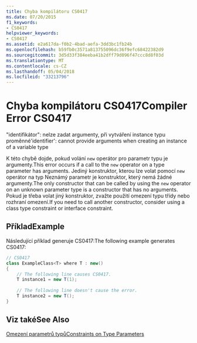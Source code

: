 ```yaml
---
title: Chyba kompilátoru CS0417
ms.date: 07/20/2015
f1_keywords:
- CS0417
helpviewer_keywords:
- CS0417
ms.assetid: e2a617da-f0b2-4bad-aefa-3dd3bc1fb24b
ms.openlocfilehash: b59fb0c3571a813755096dc36f9efc68422382d9
ms.sourcegitcommit: 3d5d33f384eeba41b2dff79d096f47ccc8d8f03d
ms.translationtype: MT
ms.contentlocale: cs-CZ
ms.lasthandoff: 05/04/2018
ms.locfileid: "33213796"
---
```

# <a name="compiler-error-cs0417"></a><span data-ttu-id="9acaa-102">Chyba kompilátoru CS0417</span><span class="sxs-lookup"><span data-stu-id="9acaa-102">Compiler Error CS0417</span></span>
<span data-ttu-id="9acaa-103">"identifikátor": nelze zadat argumenty, při vytváření instance typu proměnné</span><span class="sxs-lookup"><span data-stu-id="9acaa-103">'identifier': cannot provide arguments when creating an instance of a variable type</span></span>  
  
 <span data-ttu-id="9acaa-104">K této chybě dojde, pokud volání `new` operátor pro parametr typu je argumenty.</span><span class="sxs-lookup"><span data-stu-id="9acaa-104">This error occurs if a call to the `new` operator on a type parameter has arguments.</span></span> <span data-ttu-id="9acaa-105">Jediný konstruktor, kterou lze volat pomocí `new` operátor na typ Neznámý parametr je konstruktor, který nemá žádné argumenty.</span><span class="sxs-lookup"><span data-stu-id="9acaa-105">The only constructor that can be called by using the `new` operator on an unknown parameter type is a constructor that has no arguments.</span></span> <span data-ttu-id="9acaa-106">Pokud je třeba volat jiný konstruktor, zvažte použití omezení typu třídy nebo rozhraní omezení.</span><span class="sxs-lookup"><span data-stu-id="9acaa-106">If you need to call another constructor, consider using a class type constraint or interface constraint.</span></span>  
  
## <a name="example"></a><span data-ttu-id="9acaa-107">Příklad</span><span class="sxs-lookup"><span data-stu-id="9acaa-107">Example</span></span>  
 <span data-ttu-id="9acaa-108">Následující příklad generuje CS0417:</span><span class="sxs-lookup"><span data-stu-id="9acaa-108">The following example generates CS0417:</span></span>  
  
```csharp  
// CS0417  
class ExampleClass<T> where T : new()  
{  
    // The following line causes CS0417.  
    T instance1 = new T(1);     
  
    // The following line doesn't cause the error.  
    T instance2 = new T();  
}  
```  
  
## <a name="see-also"></a><span data-ttu-id="9acaa-109">Viz také</span><span class="sxs-lookup"><span data-stu-id="9acaa-109">See Also</span></span>  
 [<span data-ttu-id="9acaa-110">Omezení parametrů typů</span><span class="sxs-lookup"><span data-stu-id="9acaa-110">Constraints on Type Parameters</span></span>](../../../csharp/programming-guide/generics/constraints-on-type-parameters.md)
